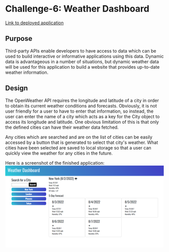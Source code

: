 # Challenge-6: Weather Dashboard

[Link to deployed application](https://kieferjackson.github.io/weather-dashboard/)

## Purpose
Third-party APIs enable developers to have access to data which can be used to build interactive or informative applications using this data. Dynamic data is advantageous in a number of situations, but dynamic weather data will be used for this application to build a website that provides up-to-date weather information.

## Design
The OpenWeather API requires the longitude and latitude of a city in order to obtain its current weather conditions and forecasts. Obviously, it is not user friendly for a user to have to enter that information, so instead, the user can enter the name of a city which acts as a key for the City object to access its longitude and latitude. One obvious limitation of this is that only the defined cities can have their weather data fetched. 

Any cities which are searched and are on the list of cities can be easily accessed by a button that is generated to select that city's weather. What cities have been selected are saved to local storage so that a user can quickly view the weather for any cities in the future.

Here is a screenshot of the finished application:
    ![Screenshot of the dashboard with the city search menu, current weather conditions for New York City, and five day forecast for New York City](./assets/images/screenshot.png)